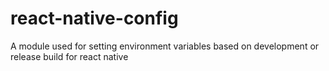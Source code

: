 # react-native-config
A module used for setting environment variables based on development or release build for react native
